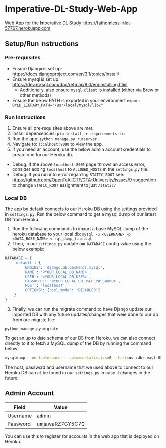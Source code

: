 # Imperative-DL-Study-Web-App

Web App for the Imperative DL Study
https://fathomless-inlet-57767.herokuapp.com

## Setup/Run Instructions
### Pre-requisites
- Ensure Django is set up: https://docs.djangoproject.com/en/3.1/topics/install/
- Ensure mysql is set up: https://dev.mysql.com/doc/refman/8.0/en/installing.html
    - Additionally, also ensure `mysql-client` is installed (either via Brew or other methods)
- Ensure the below PATH is exported in your environment `export DYLD_LIBRARY_PATH="/usr/local/mysql/lib/"`

### Run Instructions
1) Ensure all pre-requisites above are met.
2) Install dependencies: `pip install -r requirements.txt`
3) Run the app: `python manage.py runserver`
4) Navigate to: `localhost:8000` to view the app.
5) If you need an account, use the below admin account credentials to create one for our Heroku db.

- Debug: If the above `localhost:8000` page throws an access error, consider adding `localhost` to `ALLOWED_HOSTS` in the `settings.py` file.
- Debug: If you run into error regarding `STATIC_ROOT` see: https://github.com/OpenToAllCTF/OTA-University/issues/9 suggestion to change `STATIC_ROOT` assignment to just `/static/`

### Local DB
The app by default connects to our Heroku DB using the settings provided in `settings.py`. Run the below command to get a mysql dump of our latest DB from Heroku.

1) Run the following commands to import a base MySQL dump of the heroku database to your local db: `mysql -u <USERNAME> -p <DATA_BASE_NAME> < sql_dump_file.sql`
2) Then, in our `settings.py` update our `DATABASE` config value using the below example:
```python
DATABASE = {
    'default': {
        'ENGINE': 'django.db.backends.mysql',
        'NAME': '<YOUR_LOCAL_DB_NAME>',
        'USER': '<YOUR_LOCAL_DB_USER>',
        'PASSWORD': '<YOUR_LOCAL_DB_USER_PASSWORD>',
        'HOST': 'localhost',
        'OPTIONS': {'ssl_mode': 'DISABLED'}
    }
}
```
3) Finally, we can run the migrate command to have Django update our imported DB with any future updates/changes that were done to our db from our migrate file: 
```bash
python manage.py migrate
```

To get an up to date schema of our DB from Heroku, we can also connect directly to it to fetch a MySQL dump of the DB by running the command below:
```bash
mysqldump --no-tablespaces --column-statistics=0 --host=us-cdbr-east-03.cleardb.com --user=be05ffb901b132 --password=3d94000c heroku_4ac11fb2946b4e7 > sql_dump_file.sql
```

The host, password and username that we used above to connect to our Heroku DB can all be found in our `settings.py` in case it changes in the future.

## Admin Account

Field | Value
-- | --
Username | admin
Password | umjawaRZ7GY5C7Q

You can use this to register for accounts in the web app that is deployed on Heroku.
